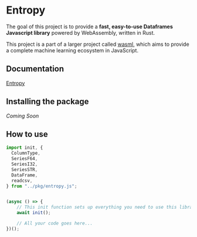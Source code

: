# Entropy

The goal of this project is to provide a **fast, easy-to-use Dataframes
Javascript library** powered by WebAssembly, written in Rust.

This project is a part of a larger project called [wasml](https://www.github.com/ml-wasm),
which aims to provide a complete machine learning ecosystem in JavaScript.

## Documentation
[Entropy](https://ml-wasm.github.io/entropy/)

## Installing the package

_Coming Soon_

## How to use

```js
import init, {
  ColumnType,  
  SeriesF64,
  SeriesI32,
  SeriesSTR,
  DataFrame,
  readcsv,
} from "../pkg/entropy.js";


(async () => {
    // This init function sets up everything you need to use this library
    await init();

    // All your code goes here...
})();
```


